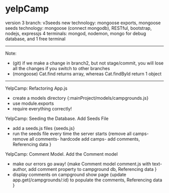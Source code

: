 # yelpCamp
 
version 3
branch: v3seeds
new technology: mongoose exports,  mongoose seeds
technology: mongoose (connect mongodb), RESTful, bootstrap, nodejs, expressjs
4 terminals: mongod, nodemon, mongo for debug database, and 1 free terminal

--------------------------------------------------
Note: 
- (git) if we make a change in branch2, but not stage/commit, you will lose all the changes if you switch to other branches
- (mongoose) Cat.find returns array, whereas Cat.findById return 1 object

--------------------------------------------------
YelpCamp: Refactoring App.js	
- create a models directory {:mainProject/models/campgrounds.js}
- use module.exports
- require everything correctly!

YelpCamp: Seeding the Database. Add Seeds File
- add a seeds.js files {seeds.js}
- run the seeds file every time the server starts {remove all camps- remove all comments- hardcode add camps- add comments, Referencing data }

YelpCamp: Comment Model.	Add the Comment model
- make our errors go away! {make Comment model comment.js with text-author, add comment property to campground db, Referencing data }
- display comments on campground show page {update app.get(/campgrounds/:id) to populate the comments, Referencing data }
